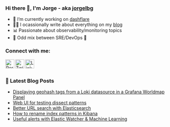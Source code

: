### Hi there 👋, I'm Jorge - aka [jorgelbg][blog]

- 🔭 I’m currently working on [dashflare]
- ✍🏻 I ocassionally write about everything on my [blog]
- 📊 Passionate about observability/monitoring topics
- 🚀 Odd mix between SRE/DevOps 🤣

### Connect with me:

[<img align="left" alt="Personal blog" width="28px" src="https://github.com/thesabbir/simple-line-icons/raw/master/src/svgs/notebook.svg" />][blog]
[<img align="left" alt="Twitter" width="28px" src="https://raw.githubusercontent.com/thesabbir/simple-line-icons/master/src/svgs/social-twitter.svg" />][twitter]
[<img align="left" alt="LinkedIn" width="28px" src="https://github.com/thesabbir/simple-line-icons/raw/master/src/svgs/social-linkedin.svg" />][linkedin]

<br />
<br />

### 📕 Latest Blog Posts
<!-- BLOG-POST-LIST:START -->
- [Displaying geohash tags from a Loki datasource in a Grafana Worldmap Panel](//jorgelbg.me/2020/03/displaying-geohash-tags-from-a-loki-datasource-in-a-grafana-worldmap-panel/)
- [Web UI for testing dissect patterns](//jorgelbg.me/2020/02/web-ui-for-testing-dissect-patterns/)
- [Better URL search with Elasticsearch](//jorgelbg.me/2020/01/better-url-search-with-elasticsearch/)
- [How to rename index patterns in Kibana](//jorgelbg.me/2019/05/how-to-rename-index-patterns-in-kibana/)
- [Useful alerts with Elastic Watcher & Machine Learning](//jorgelbg.me/2019/03/useful-alerts-with-elastic-watcher-machine-learning/)
<!-- BLOG-POST-LIST:END -->

[blog]: https://jorgelbg.me/
[dashflare]: https://jorgelbg.me/dashflare
[twitter]: https://twitter.com/jorgelbg
[linkedin]: https://linkedin.com/in/jorgelbgm


